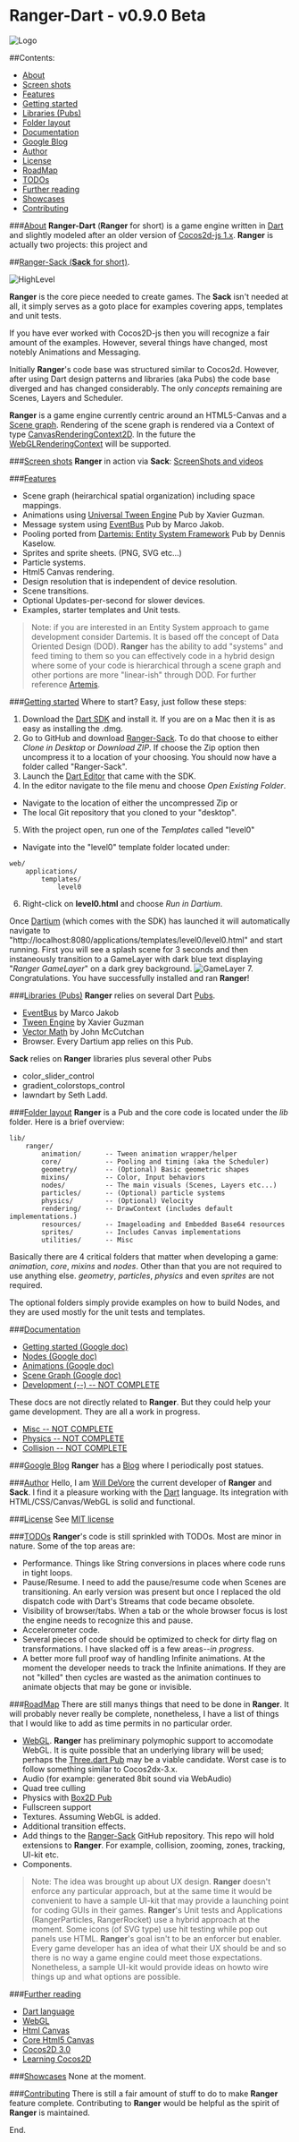 Ranger-Dart - v0.9.0 Beta
===========
![Logo](docs/RangerDart_logo.png)

##Contents:
- [About](#about-dart)
- [Screen shots](#shots)
- [Features](#features)
- [Getting started](#getting-started)
- [Libraries (Pubs)](#libraries)
- [Folder layout](#folders)
- [Documentation](#documentation)
- [Google Blog](#blog)
- [Author](#author)
- [License](#license)
- [RoadMap](#roadmap)
- [TODOs](#todos)
- [Further reading](#readings)
- [Showcases](#showcases)
- [Contributing](#contributing)

###[About](#about-dart)
**Ranger-Dart** (**Ranger** for short) is a game engine written in [Dart](https://www.dartlang.org/) and slightly modeled after an older version of [Cocos2d-js 1.x](http://www.cocos2d-x.org/products#cocos2dx-js). **Ranger** is actually two projects: this project and

##[Ranger-Sack (**Sack** for short)](https://github.com/wdevore/Ranger-Sack).

![HighLevel](docs/diagrams/Ranger_Highlevel.png)

**Ranger** is the core piece needed to create games. The **Sack** isn't needed at all, it simply serves as a goto place for examples covering apps, templates and unit tests.

If you have ever worked with Cocos2D-js then you will recognize a fair amount of the examples. However, several things have changed, most notebly Animations and Messaging.

Initially **Ranger**'s code base was structured similar to Cocos2d. However, after using Dart design patterns and libraries (aka Pubs) the code base diverged and has changed considerably. The only *concepts* remaining are Scenes, Layers and Scheduler.

**Ranger** is a game engine currently centric around an HTML5-Canvas and a [Scene graph](http://en.wikipedia.org/wiki/Scene_graph). Rendering of the scene graph is rendered via a Context of type [CanvasRenderingContext2D](https://api.dartlang.org/apidocs/channels/stable/dartdoc-viewer/dart-dom-html.CanvasRenderingContext2D). In the future the [WebGLRenderingContext](https://developer.mozilla.org/en-US/docs/Web/API/WebGLRenderingContext) will be supported.

###[Screen shots](#shots)
**Ranger** in action via **Sack**: [ScreenShots and videos](docs/Screenshots.md)

###[Features](#features)
- Scene graph (heirarchical spatial organization) including space mappings.
- Animations using [Universal Tween Engine](https://pub.dartlang.org/packages/tweenengine) Pub by Xavier Guzman.
- Message system using [EventBus](https://pub.dartlang.org/packages/event_bus) Pub by Marco Jakob.
- Pooling ported from [Dartemis: Entity System Framework](https://pub.dartlang.org/packages/dartemis) Pub by Dennis Kaselow.
- Sprites and sprite sheets. (PNG, SVG etc...)
- Particle systems.
- Html5 Canvas rendering.
- Design resolution that is independent of device resolution.
- Scene transitions.
- Optional Updates-per-second for slower devices.
- Examples, starter templates and Unit tests.

> Note: if you are interested in an Entity System approach to game development consider Dartemis. It is based off the concept of Data Oriented Design (DOD). **Ranger** has the ability to add "systems" and feed timing to them so you can effectively code in a hybrid design where some of your code is hierarchical through a scene graph and other portions are more "linear-ish" through DOD. For further reference [Artemis](http://gamadu.com/artemis/).

###[Getting started](#getting-started)
Where to start? Easy, just follow these steps:

1. Download the [Dart SDK](https://www.dartlang.org/) and install it. If you are on a Mac then it is as easy as installing the .dmg.
2. Go to GitHub and download [Ranger-Sack](https://github.com/wdevore/Ranger-Sack). To do that choose to either *Clone in Desktop* or *Download ZIP*. If choose the Zip option then uncompress it to a location of your choosing. You should now have a folder called "Ranger-Sack".
3. Launch the [Dart Editor](https://www.dartlang.org/tools/editor/) that came with the SDK.
4. In the editor navigate to the file menu and choose *Open Existing Folder*.
 * Navigate to the location of either the uncompressed Zip or
 * The local Git repository that you cloned to your "desktop".
5. With the project open, run one of the *Templates* called "level0"
 * Navigate into the "level0" template folder located under:
```
web/
    applications/
        templates/
            level0
```
6. Right-click on **level0.html** and choose *Run in Dartium*.

Once [Dartium](https://www.dartlang.org/tools/dartium/) (which comes with the SDK) has launched it will automatically navigate to "http://localhost:8080/applications/templates/level0/level0.html" and start running. First you will see a splash scene for 3 seconds and then instaneously transition to a GameLayer with dark blue text displaying "*Ranger GameLayer*" on a dark grey background.
![GameLayer](docs/template0_gamelayer.png)
7. Congratulations. You have successfully installed and ran **Ranger**!


###[Libraries (Pubs)](#libraries)
**Ranger** relies on several Dart [Pubs](https://pub.dartlang.org/). 

- [EventBus](https://pub.dartlang.org/packages/event_bus) by Marco Jakob
- [Tween Engine](https://pub.dartlang.org/packages/tweenengine) by Xavier Guzman
- [Vector Math](https://pub.dartlang.org/packages/vector_math) by John McCutchan
- Browser. Every Dartium app relies on this Pub.

**Sack** relies on **Ranger** libraries plus several other Pubs

- color_slider_control
- gradient_colorstops_control
- lawndart by Seth Ladd.

###[Folder layout](#folders)
**Ranger** is a Pub and the core code is located under the *lib* folder. Here is a brief overview:
```
lib/
    ranger/
        animation/      -- Tween animation wrapper/helper
        core/           -- Pooling and timing (aka the Scheduler)
        geometry/       -- (Optional) Basic geometric shapes
        mixins/         -- Color, Input behaviors
        nodes/          -- The main visuals (Scenes, Layers etc...)
        particles/      -- (Optional) particle systems
        physics/        -- (Optional) Velocity
        rendering/      -- DrawContext (includes default implementations.)
        resources/      -- Imageloading and Embedded Base64 resources
        sprites/        -- Includes Canvas implementations
        utilities/      -- Misc
```
Basically there are 4 critical folders that matter when developing a game: *animation*, *core*, *mixins* and *nodes*. Other than that you are not required to use anything else. *geometry*, *particles*, *physics* and even *sprites* are not required.

The optional folders simply provide examples on how to build Nodes, and they are used mostly for the unit tests and templates.

###[Documentation](#documentation)
- [Getting started (Google doc)](https://docs.google.com/document/d/1k_vyVV9duqlMcCM4nZYc8B2BhyC_j4RXHg6WN6KSRPE/edit?usp=sharing)
- [Nodes (Google doc)](https://docs.google.com/document/d/1_uQJxKHuGpn82cWt3C2yBU-sfX2nb4BWKxhhJUpwKBA/edit?usp=sharing)
- [Animations (Google doc)](https://docs.google.com/document/d/1uFhSjwm1ehiZ3ni7yOUx5Cbf1LOVP9pcP3YcfumyFS4/edit?usp=sharing)
- [Scene Graph (Google doc)](https://docs.google.com/document/d/1CYAASqzukvdKToi7j9sv7TkiN4Le_ZjnFdN7I7uXqYI/edit?usp=sharing)
- [Development (--) -- NOT COMPLETE]()

These docs are not directly related to **Ranger**. But they could help your game development. They are all a work in progress.

- [Misc -- NOT COMPLETE]()
- [Physics -- NOT COMPLETE]()
- [Collision -- NOT COMPLETE]()


###[Google Blog](#blog)
**Ranger** has a [Blog](https://plus.google.com/u/0/b/109136453872758385259/109136453872758385259/posts) where I periodically post statues.

###[Author](#author)
Hello, I am [Will DeVore](https://plus.google.com/u/0/b/104513085420089025698/104513085420089025698/posts) the current developer of **Ranger** and **Sack**. I find it a pleasure working with the [Dart](https://www.dartlang.org/) language. Its integration with HTML/CSS/Canvas/WebGL is solid and functional.

###[License](#license)
See [MIT license](LICENSE)

###[TODOs](#todos)
**Ranger**'s code is still sprinkled with TODOs. Most are minor in nature. Some of the top areas are:
- Performance. Things like String conversions in places where code runs in tight loops.
- Pause/Resume. I need to add the pause/resume code when Scenes are transitioning. An early version was present but once I replaced the old dispatch code with Dart's Streams that code became obsolete.
- Visibility of browser/tabs. When a tab or the whole browser focus is lost the engine needs to recognize this and pause.
- Accelerometer code.
- Several pieces of code should be optimized to check for dirty flag on transformations. I have slacked off is a few areas--*in progress*.
- A better more full proof way of handling Infinite animations. At the moment the developer needs to track the Infinite animations. If they are not "killed" then cycles are wasted as the animation continues to animate objects that may be gone or invisible.

###[RoadMap](#roadmap)
There are still manys things that need to be done in **Ranger**. It will probably never really be complete, nonetheless, I have a list of things that I would like to add as time permits in no particular order.

- [WebGL](https://www.khronos.org/registry/webgl/specs/latest/). **Ranger** has preliminary polymophic support to accomodate WebGL. It is quite possible that an underlying library will be used; perhaps the [Three.dart Pub](https://pub.dartlang.org/packages/three) may be a viable candidate. Worst case is to follow something similar to Cocos2dx-3.x.
- Audio (for example: generated 8bit sound via WebAudio)
- Quad tree culling
- Physics with [Box2D Pub](https://pub.dartlang.org/packages/box2d)
- Fullscreen support
- Textures. Assuming WebGL is added.
- Additional transition effects.
- Add things to the [Ranger-Sack](https://github.com/wdevore/Ranger-Sack) GitHub repository. This repo will hold extensions to **Ranger**. For example, collision, zooming, zones, tracking, UI-kit etc.
- Components.

> Note: The idea was brought up about UX design. **Ranger** doesn't enforce any particular approach, but at the same time it would be convenient to have a sample UI-kit that may provide a launching point for coding GUIs in their games.
**Ranger**'s Unit tests and Applications (RangerParticles, RangerRocket) use a hybrid approach at the moment. Some icons (of SVG type) use hit testing while pop out panels use HTML. **Ranger**'s goal isn't to be an enforcer but enabler. Every game developer has an idea of what their UX should be and so there is no way a game engine could meet those expectations. Nonetheless, a sample UI-kit would provide ideas on howto wire things up and what options are possible.


###[Further reading](#readings)
- [Dart language](https://www.dartlang.org/)
- [WebGL](https://www.khronos.org/webgl/)
- [Html Canvas](https://developer.mozilla.org/en-US/docs/Web/Guide/HTML/Canvas_tutorial)
- [Core Html5 Canvas](http://www.amazon.com/Core-HTML5-Canvas-Animation-Development/dp/0132761610/ref=sr_1_2?ie=UTF8&qid=1411696766&sr=8-2&keywords=html5+canvas)
- [Cocos2D 3.0](http://www.amazon.com/Learning-iPhone-Game-Development-Cocos2D-ebook/dp/B00LB6DJ0U/ref=sr_1_1?ie=UTF8&qid=1411696840&sr=8-1&keywords=cocos2d)
- [Learning Cocos2D](http://www.amazon.com/Learning-Cocos2D-Hands--Building-Chipmunk-ebook/dp/B005BOMFIU/ref=sr_1_4?ie=UTF8&qid=1411696840&sr=8-4&keywords=cocos2d)

###[Showcases](#showcases)
None at the moment.

###[Contributing](#contributing)
There is still a fair amount of stuff to do to make **Ranger** feature complete. Contributing to **Ranger** would be helpful as the spirit of **Ranger** is maintained.

End.